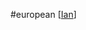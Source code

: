 #european
[[Ian]]


[//begin]: # "Autogenerated link references for markdown compatibility"
[Ian]: Ian "Ian"
[//end]: # "Autogenerated link references"